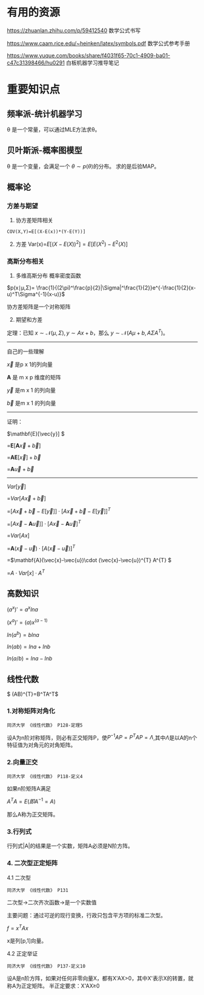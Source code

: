 # 有用的资源
https://zhuanlan.zhihu.com/p/59412540 数学公式书写


https://www.caam.rice.edu/~heinken/latex/symbols.pdf 数学公式参考手册


https://www.yuque.com/books/share/f4031f65-70c1-4909-ba01-c47c31398466/hu0291 白板机器学习推导笔记
# 重要知识点
## 频率派-统计机器学习
θ 是一个常量，可以通过MLE方法求θ。
## 贝叶斯派-概率图模型
θ 是一个变量，会满足一个 $\theta\sim p(\theta)$的分布。
求的是后验MAP。
## 概率论

###  方差与期望
1. 协方差矩阵相关
```
COV(X,Y)=E[(X-E(x))*(Y-E(Y))]
```

2. 方差
Var(x)=$E[{(X-E(X))}^2]=E[E(X^2)-E^{2}(X)]$
### 高斯分布相关
1. 多维高斯分布
概率密度函数

$p(x∣μ,Σ)= \frac{1}{(2\pi)^\frac{p}{2}|\Sigma|^\frac{1}{2}}e^{-\frac{1}{2}(x-u)^T\Sigma^{-1}(x-u)}$

协方差矩阵是一个对称矩阵

2. 期望和方差

定理：已知 $x\sim\mathcal{N}(\mu,\Sigma), y\sim Ax+b$，那么 $y\sim\mathcal{N}(A\mu+b, A\Sigma A^T)$。

---
自己的一些理解

$\vec{x}$  是p x 1的列向量


$\mathbf{  A}$ 是 m x p 维度的矩阵

$\vec{y}$ 是m x 1 的列向量

$\vec{b}$  是m x 1 的列向量

--- 


证明：

$\mathbf{E}[\vec{y}] $

=$\mathbf{E}[\mathbf{ A }\vec{x}+\vec{b}]$

=$\mathbf{ A }\mathbf{E}[\vec{x}]+\vec{b}$

=$\mathbf{A}\vec{u}+\vec{b}$


----

$Var[\vec{y}]$

=$Var[A\vec{x}+\vec{b}]$



=$[A\vec{x}+\vec{b}-E[\vec{y}] ]\cdot[A\vec{x}+\vec{b}-E[\vec{y}] ]^{T}$




=$[A\vec{x}-\mathbf{A}\vec{u}] ]\cdot[A\vec{x}-\mathbf{A}\vec{u}]^{T}$

=$Var[Ax]$

=$\mathbf{A}(\vec{x}-\vec{u})\cdot[A(\vec{x}-\vec{u})]^{T}$

=$\mathbf{A}(\vec{x}-\vec{u})\cdot (\vec{x}-\vec{u})^{T} A^{T} $

=$A\cdot Var[x]\cdot A^T$



## 高数知识

$(a^x)'=a^xlna$

$(x^a)'=(a)x^(a-1)$

$ln(a^b)=blna$

$ln(ab)=lna+lnb$

$ln(a/b)=lna-lnb$

## 线性代数

$ (AB)^{T}=B^TA^T$

### 1.对称矩阵对角化
```
同济大学 《线性代数》 P128-定理5
```
设A为n阶对称矩阵，则必有正交矩阵P，使$P^{-1}AP=P^{T}AP=\Lambda$,其中$\Lambda$是以A的n个特征值为对角元的对角矩阵。
### 2.向量正交
```
同济大学 《线性代数》 P118-定义4
```
如果n阶矩阵A满足

$A^{T}A=E(即A^{-1}=A)$

那么A称为正交矩阵。
### 3.行列式
行列式|A|的结果是一个实数，矩阵A必须是N阶方阵。

### 4. 二次型正定矩阵

4.1 二次型
```
同济大学 《线性代数》 P131
```
二次型->二次齐次函数->是一个实数值

主要问题：通过可逆的现行变换，行政只包含平方项的标准二次型。

$f=x^{T}Ax$

x是列[p,1]向量。

4.2 正定举证
```
同济大学 《线性代数》 P137-定义10
```
 设A是n阶方阵，如果对任何非零向量X，都有X'AX>0，其中X'表示X的转置，就称A为正定矩阵。
半正定要求：X'AX≥0
